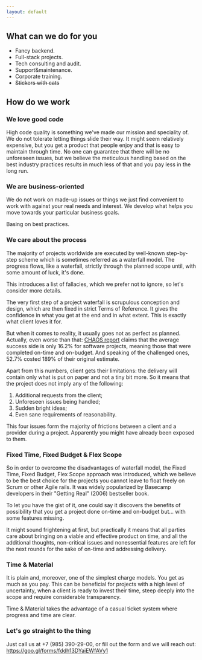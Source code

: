 ```yaml
---
layout: default
---
```


## What can we do for you

- Fancy backend.
- Full-stack projects.
- Tech consulting and audit.
- Support&maintenance.
- Corporate training.
- ~~Stickers with cats~~


## How do we work

### We love good code

High code quality is something we've made our mission and speciality of. We do not tolerate letting things slide their way. It might seem relatively expensive, but you get a product that people enjoy and that is easy to maintain through time. No one can guarantee that there will be no unforeseen issues, but we believe the meticulous handling based on the best industry practices results in much less of that and you pay less in the long run.

### We are business-oriented

We do not work on made-up issues or things we just find convenient to work with against your real needs and interest. We develop what helps you move towards your particular business goals.

Basing on best practices.

### We care about the process

The majority of projects worldwide are executed by well-known step-by-step scheme which is sometimes referred as a waterfall model. The progress flows, like a waterfall, strictly through the planned scope until, with some amount of luck, it's done.

This introduces a list of fallacies, which we prefer not to ignore, so let's consider more details.

The very first step of a project waterfall is scrupulous conception and design, which are then fixed in strict Terms of Reference. It gives the confidence in what you get at the end and in what extent. This is exactly what client loves it for.

But when it comes to reality, it usually goes not as perfect as planned. Actually, even worse than that: [CHAOS report](https://www.projectsmart.co.uk/white-papers/chaos-report.pdf) claims that the average success side is only 16.2% for software projects, meaning those that were completed on-time and on-budget. And speaking of the challenged ones, 52.7% costed 189% of their original estimate.

Apart from this numbers, client gets their limitations: the delivery will contain only what is put on paper and not a tiny bit more. So it means that the project does not imply any of the following:
1. Additional requests from the client;
2. Unforeseen issues being handled;
3. Sudden bright ideas;
4. Even sane requirements of reasonability.

This four issues form the majority of frictions between a client and a provider during a project. Apparently you might have already been exposed to them.

### Fixed Time, Fixed Budget & Flex Scope

So in order to overcome the disadvantages of waterfall model, the Fixed Time, Fixed Budget, Flex Scope approach was introduced, which we believe to be the best choice for the projects you cannot leave to float freely on Scrum or other Agile rails. It was widely popularized by Basecamp developers in their "Getting Real"  (2006) bestseller book.

To let you have the gist of it, one could say it discovers the benefits of possibility that you get a project done on-time and on-budget but... with some features missing.

It might sound frightening at first, but practically it means that all parties care about bringing on a viable and effective product on time, and all the additional thoughts, non-critical issues and nonessential features are left for the next rounds for the sake of on-time and addressing delivery.

### Time & Material

It is plain and, moreover, one of the simplest charge models. You get as much as you pay. This can be beneficial for projects with a high level of uncertainty, when a client is ready to invest their time, steep deeply into the scope and require considerable transparency.

Time & Material takes the advantage of a casual ticket system where progress and time are clear.


### Let's go straight to the thing

Just call us at +7 (985) 390-29-00, or fill out the form and we will reach out: https://goo.gl/forms/fddh13DYaiEWfAVy1
